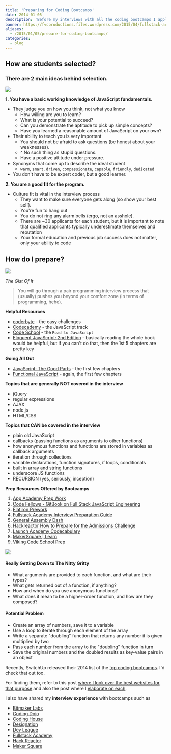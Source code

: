 ```yaml
---
title: 'Preparing for Coding Bootcamps'
date: 2014-01-05
description: 'Before my interviews with all the coding bootcamps I applied to, I did some digging and really went out of my way to try and find out what would make me a better candidate in the entire process.'
banner: https://fvcproductions.files.wordpress.com/2015/04/fullstack-academy-banner.jpg?w=1024&h=435&crop=1
aliases:
  - /2015/01/05/prepare-for-coding-bootcamps/
categories:
  - blog
---
```


## **How are students selected?**

### There are 2 main ideas behind selection.

![](https://www.javatpoint.com/images/javascript/javascript_logo.png)

**1. You have a basic working knowledge of JavaScript fundamentals.**

- They judge you on how you think, not what you know
  - How willing are you to learn?
  - What is your potential to succeed?
  - Can you demonstrate the aptitude to pick up simple concepts?
  - Have you learned a reasonable amount of JavaScript on your own?
- Their ability to teach you is very important
  - You should not be afraid to ask questions (be honest about your weaknesses).
  - \^ No such thing as stupid questions.
  - Have a positive attitude under pressure.
- Synonyms that come up to describe the ideal student
  - `warm`, `smart`, `driven`, `compassionate`, `capable`, `friendly`, `dedicated`
- You don't have to be expert coder, but a good learner.

**2. You are a good fit for the program.**

- Culture fit is vital in the interview process
  - They want to make sure everyone gets along (so show your best self).
  - You're fun to hang out
  - You do not ring any alarm bells (ergo, not an asshole).
  - There are \~30 applicants for each student, but it is important to note that qualified applicants typically underestimate themselves and reputation
  - Your formal education and previous job success does not matter, only your ability to code

## **How do I prepare?**

![](https://www.nacacnet.org/studentinfo/PublishingImages/checklist3.jpg)

_The Gist Of It_

> You will go through a pair programming interview process that (usually) pushes you beyond your comfort zone (in terms of programming, hehe).

**Helpful Resources**

- [coderbyte](https://coderbyte.com/CodingArea/Challenges/ 'Coderbyte Easy') - the easy challenges
- [Codecademy](https://www.codecademy.com/en/tracks/javascript 'Codecademy') - the JavaScript track
- [Code School](https://www.codeschool.com/paths/javascript 'Code School') - the `Road to JavaScript`
- [Eloquent JavaScript: 2nd Edition](https://eloquentjavascript.net 'Eloquent JavaScript') - basically reading the whole book would be helpful, but if you can't do that, then the 1st 5 chapters are pretty key

**Going All Out**

- [JavaScript: The Good Parts](https://www.amazon.com/JavaScript-Good-Parts-Douglas-Crockford/dp/0596517742 'JavaScript: The Good Parts') - the first few chapters
- [Functional JavaScript](https://shop.oreilly.com/product/0636920028857.do 'Functional JavaScript') - again, the first few chapters

**Topics that are generally NOT covered in the interview**

- jQuery
- regular expressions
- AJAX
- node.js
- HTML/CSS

**Topics that CAN be covered in the interview**

- plain old JavaScript
- callbacks (passing functions as arguments to other functions)
- how anonymous functions and functions are stored in variables as callback arguments
- iteration through collections
- variable declarations, function signatures, if loops, conditionals
- built in array and string functions
- underscore JS functions
- RECURSION (yes, seriously, inception)

**Prep Resources Offered by Bootcamps**

1.  [App Academy Prep Work](https://github.com/appacademy/prep-work)
2.  [Code Fellows - GitBook on Full Stack JavaScript Engineering](https://fsje.codefellows.org/index.html)
3.  [Flatiron Prework](https://prework.flatironschool.com/)
4.  [Fullstack Academy Interview Preparation Guide](https://www.fullstackacademy.com/interview_prep)
5.  [General Assembly Dash](https://dash.generalassemb.ly/)
6.  [Hackreactor How to Prepare for the Admissions Challenge](https://www.hackreactor.com/prepare-for-admissions-challenge/)
7.  [Launch Academy Codecabulary](https://www.launchacademy.com/codecabulary)
8.  [MakerSquare | Learn](https://learn.makersquare.com/courses)
9.  [Viking Code School Prep](https://www.vikingcodeschool.com/prep)

![](https://medexec.org/wp-content/uploads/2013/04/The-Nitty-Gritty.jpg)

#### **Really Getting Down to The Nitty Gritty**

- What arguments are provided to each function, and what are their types?
- What gets returned out of a function, if anything?
- How and when do you use anonymous functions?
- What does it mean to be a higher-order function, and how are they composed?

#### **Potential Problem**

- Create an array of numbers, save it to a variable
- Use a loop to iterate through each element of the array
- Write a separate "doubling" function that returns any number it is given multiplied by two
- Pass each number from the array to the "doubling" function in turn
- Save the original numbers and the doubled results as key-value pairs in an object

Recently, SwitchUp released their 2014 list of the [top coding bootcamps](https://fvcproductions.com/blog/2015/02/20/brief-thoughts-best-bootcamps-switchup/ "Brief Thoughts on SwitchUp's Review for 31 Best Bootcamps 2014 💭"). I'd check that out too.

For finding them, refer to this post [where I look over the best websites for that purpose](https://fvcproductions.com/blog/2014/12/27/a-short-operation-tips-tricks-4-coding-bootcamps/ 'A Short Operation: Tips & Tricks 4 Finding Coding Bootcamps 🔎') and also the post where I [elaborate on each](https://fvcproductions.com/blog/2014/11/10/magnifying-the-bootcamp-research-experience/ 'Magnifying the Bootcamp Research Experience 🔎').

I also have shared my **interview experience** with bootcamps such as

- [Bitmaker Labs](/2014/03/12/interview-bitmaker-labs/)
- [Coding Dojo](/2015/01/06/interview-coding-dojo/)
- [Coding House](https://fvcproductions.com/blog/2015/01/06/coding-house-interview/ 'Interview with Coding House 🏠')
- [Designation](https://fvcproductions.com/blog/2015/01/06/interview-with-designation/ 'Interview with Designation 🎨')
- [Dev League](https://fvcproductions.com/blog/2015/01/06/experience-with-devleague/ 'My Experience With DevLeague 💻')
- [Fullstack Academy](https://fvcproductions.com/blog/2014/12/28/my-experience-with-fullstack-academy-of-code/ 'My Experience with Fullstack Academy of Code 💻')
- [Hack Reactor](https://fvcproductions.com/blog/2015/01/05/questioning-hack-reactor/ 'Questioning Hack Reactor 🔑')
- [Maker Square](https://fvcproductions.com/blog/2015/01/14/my-experience-with-makersquare-%f0%9f%92/ 'My Experience with MakerSquare 💻')
